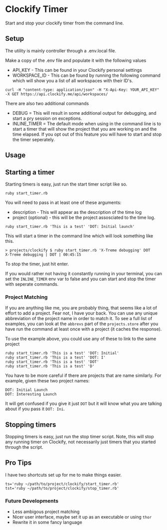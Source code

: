 # Clockify Timer
Start and stop your clockify timer from the command line. 

## Setup
The utility is mainly controller through a .env.local file.

Make a copy of the .env file and populate it with the following values

* API_KEY - This can be found in your Clockify personal settings
* WORKSPACE_ID - This can be found by running the following command which will show you a list of all workspaces with their ID's.

```
curl -H "content-type: application/json" -H "X-Api-Key: YOUR_API_KEY" -X GET https://api.clockify.me/api/workspaces/
```
There are also two additional commands
* DEBUG = This will result in some additional output for debugging, and start a pry session on exceptions.
* INLINE_TIMER = The default mode when using in the command line is to start a timer that will show the project that you are working on and the time elapsed. If you opt out of this feature you will have to start and stop the timer seperately. 

## Usage

## Starting a timer

Starting timers is easy, just run the start timer script like so.

`ruby start_timer.rb`

You will need to pass in at least one of these arguments:

* description - This will appear as the description of the time log
* project (optional) - this will be the project assosciated to the time log.

`ruby start_timer.rb 'This is a test' 'DOT: Initial launch'`

This will start a timer in the command line which will look something like this. 

```
> projects/clockify $ ruby start_timer.rb 'X-Treme debugging' DOT
X-Treme debugging | DOT | 00:45:15
```

To stop the timer, just hit enter.

If you would rather not having it constantly running in your terminal, you can set the `INLINE_TIMER` env var to false and you can start and stop the timer with seperate commands. 

### Project Matching

If you are anything like me, you are probably thing, that seems like a lot of effort to add a project. Fear not, I have your back.
You can use any unique abbreviation of the project name in order to match it. To see a full list of examples, you can look at the `abbrevs` part of the `projects.store` after you have run the command at least once with a project (it caches the response).

To use the example above, you could use any of these to link to the same project

```
ruby start_timer.rb 'This is a test' 'DOT: Initial'
ruby start_timer.rb 'This is a test' 'DOT: I'
ruby start_timer.rb 'This is a test' 'DOT'
ruby start_timer.rb 'This is a test' 'D'
```

You have to be more careful if there are projects that are name similarly. For example, given these two project names:

```
DOT: Initial Launch
DOT: Interesting Launch
```
It will get confused if you give it just `DOT` but it will know what you are talking about if you pass it `DOT: Ini`.

## Stopping timers

Stopping timers is easy, just run the stop timer script. Note, this will stop any running timer on Clockify, not necessarily just timers that you started through the script.

## Pro Tips

I have two shortcuts set up for me to make things easier.

```
ts='ruby ~/path/to/project/clockify/start_timer.rb'
tst='ruby ~/path/to/project/clockify/stop_timer.rb'
```

### Future Developments
* Less ambigous project matching
* Nicer user interface, maybe set it up as an executable or using `thor`
* Rewrite it in some fancy language
